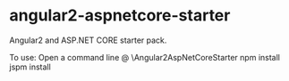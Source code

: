 # angular2-aspnetcore-starter
Angular2 and ASP.NET CORE starter pack.

To use:
Open a command line @ \Angular2AspNetCoreStarter
npm install
jspm install